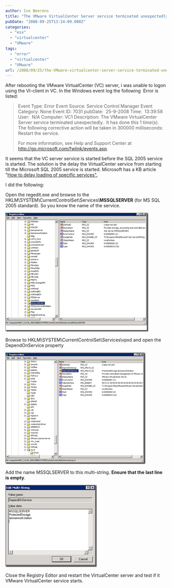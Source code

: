 ```yaml
---
author: Ivo Beerens
title: "The VMware VirtualCenter Server service terminated unexpectedly"
pubDate: "2008-09-25T13:24:09.000Z"
categories: 
  - "esx"
  - "virtualcenter"
  - "VMware"
tags: 
  - "error"
  - "virtualcenter"
  - "VMware"
url: /2008/09/25/the-VMware-virtualcenter-server-service-terminated-unexpectedly/
---
```


After rebooting the VMware VirtualCenter (VC) server, i was unable to logon using the VI-client in VC. In the Windows event log the following  Error is listed:

> Event Type: Error Event Source: Service Control Manager Event Category: None Event ID: 7031 pubDate:  25-9-2008 Time:  13:39:58 User:  N/A Computer: VC1 Description: The VMware VirtualCenter Server service terminated unexpectedly.  It has done this 1 time(s).  The following corrective action will be taken in 300000 milliseconds: Restart the service.
> 
> For more information, see Help and Support Center at http://go.microsoft.com/fwlink/events.asp.

It seems that the VC server service is started before the SQL 2005 service is started. The solution is the delay the VirtualCenter service from starting till the Microsoft SQL 2005 service is started. Microsoft has a KB article "[How to delay loading of specific services".](http://support.microsoft.com/kb/193888)

I did the following:

Open the regedit.exe and browse to the HKLM\\SYSTEM\\CurrentControlSet\\Services\\**MSSQLSERVER** (for MS SQL 2005 standard). So you know the name of the service.

[![image](images/image-thumb.png)](images/image.png)

Browse to HKLM\\SYSTEM\\CurrentControlSet\\Services\\vpxd and open the DependOnService property

[![image](images/image-thumb1.png)](images/image1.png)

Add the name MSSQLSERVER to this multi-string. **Ensure that the last line is empty**.

[![image](images/image-thumb2.png)](images/image2.png)

Close the Registry Editor and restart the VirtualCenter server and test if it VMware VirtualCenter service starts.



